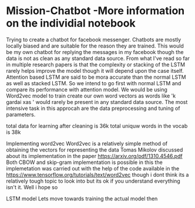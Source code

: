 # Mission-Chatbot -More information on the individial notebook
Trying to create a chatbot for facebook messenger. Chatbots are mostly locally biased and are suitable for the reason they are trained. This would be my own chatbot for replying the messages in my facebook though the data is not as clean as any standard data source. From what I've read so far in multiple research papers is that the complexity or stacking of the LSTM rarely helps improve the model though it will depend upon the case itself.  Attention based LSTM are said to be mora accurate than the normal LSTM as well as stacked LSTM. So we intend to go first with normal LSTM and  compare its performance with attention model. We would be using Word2vec model to train create our own word vectors as words like 'k gardai xas ' would rarely be present in any standard data source. The most intensive task in this approcah are the data preprocessing and tuning of parameters.

total data for learning after cleaning is 36k 
total uniquw words in the vocab is 38k 

Implementing word2vec 
Word2vec is a relatively simple method of obtaining the vectors for representing the data 
Tomas Mikolov discussed about its implementation in the paper https://arxiv.org/pdf/1310.4546.pdf
Both CBOW and skip-gram implementation is possible in this the implemetation was carried out with the help of the code available in the https://www.tensorflow.org/tutorials/text/word2vec though i dont think its a relatively tough topic to look into but its ok if you understand everything isn't it. Well  i hope so 

LSTM model 
Lets move towards training the actual model then 

 
